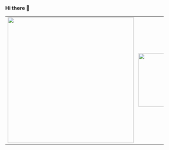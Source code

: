 ### Hi there 👋

<!--
**carmacedo/carmacedo** is a ✨ _special_ ✨ repository because its `README.md` (this file) appears on your GitHub profile.

Here are some ideas to get you started:

- 🔭 I’m currently working on ...
- 🌱 I’m currently learning ...
- 👯 I’m looking to collaborate on ...
- 🤔 I’m looking for help with ...
- 💬 Ask me about ...
- 📫 How to reach me: ...
- 😄 Pronouns: ...
- ⚡ Fun fact: ...
-->

<table>    
<tr>
  <td align="center">
    <img width="400" src="https://github-readme-stats.vercel.app/api?username=carmacedo&show_icons=true&theme=synthwave&include_all_commits=true" />
  </td>
  <td align="center">
    <img height="170" width="400" src="https://github-readme-stats.vercel.app/api/top-langs/?username=carmacedo&layout=compact&theme=synthwave&langs_count=15" /> 
  </td>
</tr>
</table>

</div>
